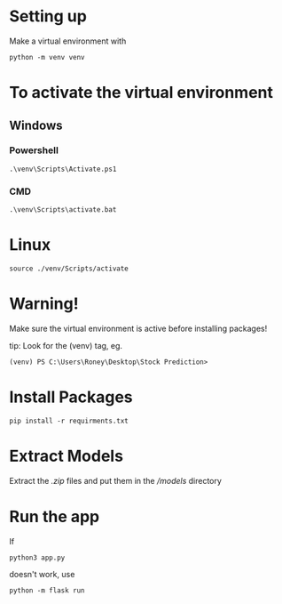 # Setting up

Make a virtual environment with
```
python -m venv venv
```

# To activate the virtual environment
## Windows
### Powershell
```
.\venv\Scripts\Activate.ps1
```
### CMD
```
.\venv\Scripts\activate.bat
```
# Linux
```
source ./venv/Scripts/activate  
```

# Warning!
Make sure the virtual environment is active before installing packages!

tip: Look for the (venv) tag, eg.
```
(venv) PS C:\Users\Roney\Desktop\Stock Prediction>
```

# Install Packages
```
pip install -r requirments.txt
```

# Extract Models

Extract the *.zip* files and put them in the */models* directory

# Run the app

If 
```
python3 app.py
```
doesn't work, use 
```
python -m flask run
```
